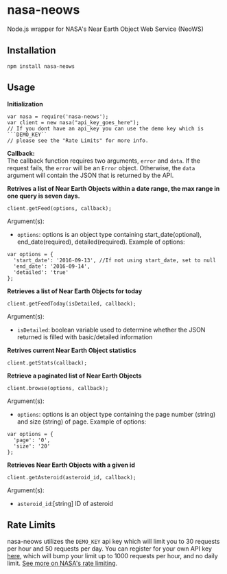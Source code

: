 # nasa-neows
Node.js wrapper for NASA's Near Earth Object Web Service (NeoWS)

## Installation
```
npm install nasa-neows
```

## Usage
<b>Initialization</b>
```
var nasa = require('nasa-neows');
var client = new nasa("api_key_goes_here"); 
// If you dont have an api_key you can use the demo key which is ```DEMO_KEY``
// please see the "Rate Limits" for more info.
```

<b>Callback:</br></b>
The callback function requires two arguments, ```error``` and ```data```. If
the request fails, the ```error``` will be an ```Error``` object. Otherwise,
the ```data``` argument will contain the JSON that is returned by the API.

<b>Retrives a list of Near Earth Objects within a date range, the max range in one query is seven days.</b>
```
client.getFeed(options, callback);
```

Argument(s):
* ```options```: options is an object type containing start_date(optional), end_date(required), detailed(required).
Example of options:
```
var options = {
  'start_date': '2016-09-13', //If not using start_date, set to null
  'end_date': '2016-09-14',
  'detailed': 'true'
};
```

<b>Retrieves a list of Near Earth Objects for today</b>
```
client.getFeedToday(isDetailed, callback);
```

Argument(s):
* ```isDetailed```: boolean variable used to determine whether the JSON returned is filled with basic/detailed information

<b>Retrives current Near Earth Object statistics</b>
```
client.getStats(callback);
```

<b>Retrieve a paginated list of Near Earth Objects</b>
```
client.browse(options, callback);
```

Argument(s):
* ```options```: options is an object type containing the page number (string) and size (string) of page.
Example of options:
```
var options = {
  'page': '0',
  'size': '20'
};
```

<b>Retrieves Near Earth Objects with a given id</b>
```
client.getAsteroid(asteroid_id, callback);
```

Argument(s):
* ```asteroid_id```:[string] ID of asteroid

## Rate Limits
nasa-neows utilizes the ```DEMO_KEY``` api key which will limit you to 30 requests per hour and 50 requests per day. You can register for your own API key [here](https://api.nasa.gov/index.html#apply-for-an-api-key), which will bump your limit up to 1000 requests per hour, and no daily limit. [See more on NASA's rate limiting](https://api.nasa.gov/api.html#web-service-rate-limits).
